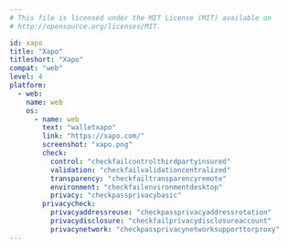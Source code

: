 ```yaml
---
# This file is licensed under the MIT License (MIT) available on
# http://opensource.org/licenses/MIT.

id: xapo
title: "Xapo"
titleshort: "Xapo"
compat: "web"
level: 4
platform:
  - web:
    name: web
    os:
      - name: web
        text: "walletxapo"
        link: "https://xapo.com/"
        screenshot: "xapo.png"
        check:
          control: "checkfailcontrolthirdpartyinsured"
          validation: "checkfailvalidationcentralized"
          transparency: "checkfailtransparencyremote"
          environment: "checkfailenvironmentdesktop"
          privacy: "checkpassprivacybasic"
        privacycheck:
          privacyaddressreuse: "checkpassprivacyaddressrotation"
          privacydisclosure: "checkfailprivacydisclosureaccount"
          privacynetwork: "checkpassprivacynetworksupporttorproxy"
---
```

